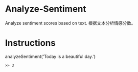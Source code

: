# Analyze-Sentiment
Analyze sentiment scores based on text. 根据文本分析情感分数。

# Instructions
analyzeSentiment('Today is a beautiful day.')

`>> 3`
